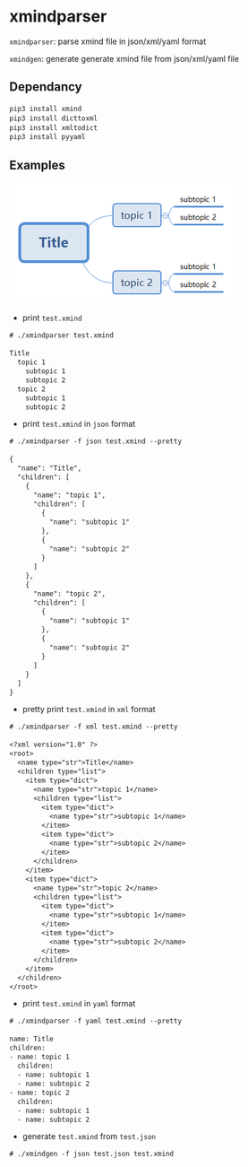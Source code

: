 # xmindparser

`xmindparser`: parse xmind file in json/xml/yaml format

`xmindgen`: generate generate xmind file from json/xml/yaml file

## Dependancy

```bash
pip3 install xmind
pip3 install dicttoxml
pip3 install xmltodict
pip3 install pyyaml
```

## Examples

![test.png](test.png)

- print `test.xmind`

```
# ./xmindparser test.xmind

Title
  topic 1
    subtopic 1
    subtopic 2
  topic 2
    subtopic 1
    subtopic 2
```

- print `test.xmind` in `json` format

```
# ./xmindparser -f json test.xmind --pretty

{
  "name": "Title",
  "children": [
    {
      "name": "topic 1",
      "children": [
        {
          "name": "subtopic 1"
        },
        {
          "name": "subtopic 2"
        }
      ]
    },
    {
      "name": "topic 2",
      "children": [
        {
          "name": "subtopic 1"
        },
        {
          "name": "subtopic 2"
        }
      ]
    }
  ]
}
```

- pretty print `test.xmind` in `xml` format

```
# ./xmindparser -f xml test.xmind --pretty

<?xml version="1.0" ?>
<root>
  <name type="str">Title</name>
  <children type="list">
    <item type="dict">
      <name type="str">topic 1</name>
      <children type="list">
        <item type="dict">
          <name type="str">subtopic 1</name>
        </item>
        <item type="dict">
          <name type="str">subtopic 2</name>
        </item>
      </children>
    </item>
    <item type="dict">
      <name type="str">topic 2</name>
      <children type="list">
        <item type="dict">
          <name type="str">subtopic 1</name>
        </item>
        <item type="dict">
          <name type="str">subtopic 2</name>
        </item>
      </children>
    </item>
  </children>
</root>
```

- print `test.xmind` in `yaml` format

```
# ./xmindparser -f yaml test.xmind --pretty

name: Title
children:
- name: topic 1
  children:
  - name: subtopic 1
  - name: subtopic 2
- name: topic 2
  children:
  - name: subtopic 1
  - name: subtopic 2
```

- generate `test.xmind` from `test.json`

```
# ./xmindgen -f json test.json test.xmind
```
